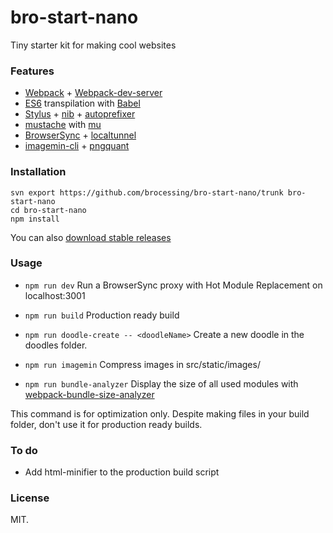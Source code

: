 bro-start-nano
=====

Tiny starter kit for making cool websites

### Features
- [Webpack](https://github.com/webpack/webpack) + [Webpack-dev-server](https://github.com/webpack/webpack-dev-server)
- [ES6](https://github.com/lukehoban/es6features#readme) transpilation with [Babel](https://github.com/babel/babel)
- [Stylus](https://github.com/stylus/stylus/) + [nib](https://github.com/tj/nib) + [autoprefixer](https://github.com/jescalan/autoprefixer-stylus)
- [mustache](https://mustache.github.io/) with [mu](https://github.com/raycmorgan/Mu)
- [BrowserSync](https://github.com/BrowserSync/browser-sync) + [localtunnel](https://github.com/localtunnel/localtunnel)
- [imagemin-cli](https://github.com/imagemin/imagemin-cli) + [pngquant](https://github.com/imagemin/imagemin-pngquant)


### Installation
```
svn export https://github.com/brocessing/bro-start-nano/trunk bro-start-nano
cd bro-start-nano
npm install
```
You can also [download stable releases](https://github.com/brocessing/bro-start-nano/releases)


### Usage
- `npm run dev`
Run a BrowserSync proxy with Hot Module Replacement on localhost:3001

- `npm run build`
Production ready build

- `npm run doodle-create -- <doodleName>`
Create a new doodle in the doodles folder.

- `npm run imagemin`
Compress images in src/static/images/

- `npm run bundle-analyzer`
Display the size of all used modules with [webpack-bundle-size-analyzer](https://github.com/robertknight/webpack-bundle-size-analyzer)

This command is for optimization only. Despite making files in your build folder,
don't use it for production ready builds.

### To do
- Add html-minifier to the production build script

### License
MIT.
